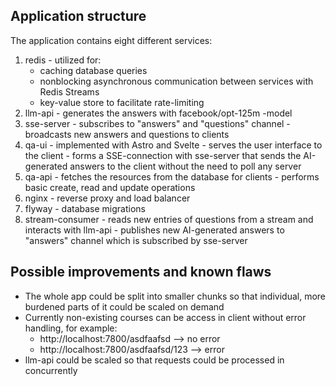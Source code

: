 ## Application structure
The application contains eight different services:
  1. redis
    - utilized for:
      - caching database queries
      - nonblocking asynchronous communication between services with Redis Streams
      - key-value store to facilitate rate-limiting
  2. llm-api
    - generates the answers with facebook/opt-125m -model
  3. sse-server
    - subscribes to "answers" and "questions" channel
    - broadcasts new answers and questions to clients
  4. qa-ui
    - implemented with Astro and Svelte
    - serves the user interface to the client
    - forms a SSE-connection with sse-server that sends the AI-generated answers to the client without the need to poll any server
  5. qa-api
    - fetches the resources from the database for clients
    - performs basic create, read and update operations
  6. nginx
    - reverse proxy and load balancer
  7. flyway
    - database migrations
  8. stream-consumer
    - reads new entries of questions from a stream and interacts with llm-api
    - publishes new AI-generated answers to "answers" channel which is subscribed by sse-server

## Possible improvements and known flaws
- The whole app could be split into smaller chunks so that individual, more burdened parts of it could be scaled on demand
- Currently non-existing courses can be access in client without error handling, for example:
  - http://localhost:7800/asdfaafsd --> no error
  - http://localhost:7800/asdfaafsd/123 --> error
- llm-api could be scaled so that requests could be processed in concurrently